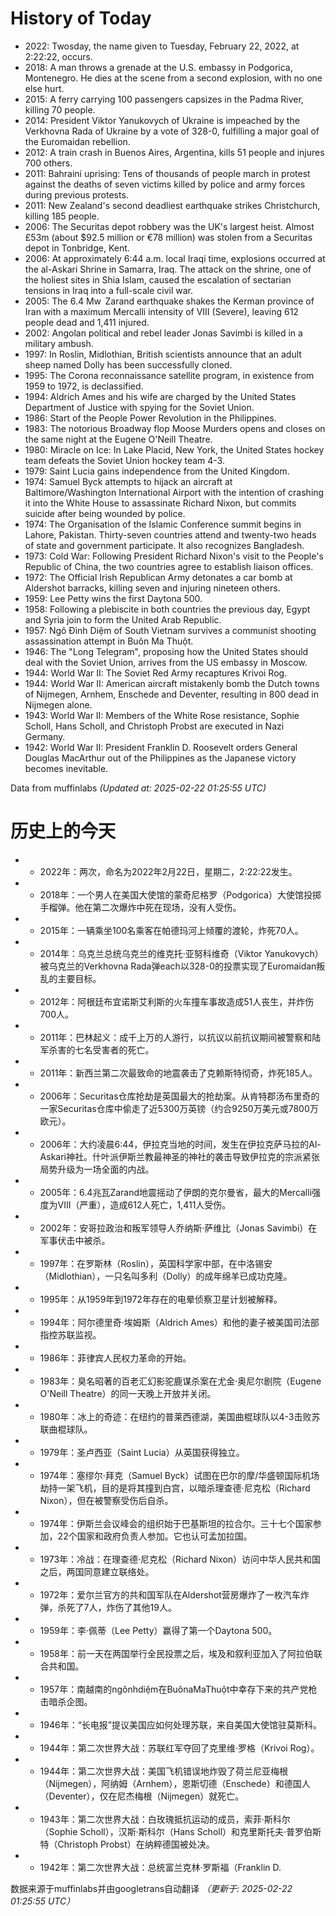 # History of Today 

- 2022: Twosday, the name given to Tuesday, February 22, 2022, at 2:22:22, occurs.
- 2018: A man throws a grenade at the U.S. embassy in Podgorica, Montenegro. He dies at the scene from a second explosion, with no one else hurt.
- 2015: A ferry carrying 100 passengers capsizes in the Padma River, killing 70 people.
- 2014: President Viktor Yanukovych of Ukraine is impeached by the Verkhovna Rada of Ukraine by a vote of 328-0, fulfilling a major goal of the Euromaidan rebellion.
- 2012: A train crash in Buenos Aires, Argentina, kills 51 people and injures 700 others.
- 2011: Bahraini uprising: Tens of thousands of people march in protest against the deaths of seven victims killed by police and army forces during previous protests.
- 2011: New Zealand's second deadliest earthquake strikes Christchurch, killing 185 people.
- 2006: The Securitas depot robbery was the UK's largest heist. Almost £53m (about $92.5 million or €78 million) was stolen from a Securitas depot in Tonbridge, Kent.
- 2006: At approximately 6:44 a.m.  local Iraqi time, explosions occurred at the al-Askari Shrine in Samarra, Iraq. The attack on the shrine, one of the holiest sites in Shia Islam, caused the escalation of sectarian tensions in Iraq into a full-scale civil war.
- 2005: The 6.4 Mw  Zarand earthquake shakes the Kerman province of Iran with a maximum Mercalli intensity of VIII (Severe), leaving 612 people dead and 1,411 injured.
- 2002: Angolan political and rebel leader Jonas Savimbi is killed in a military ambush.
- 1997: In Roslin, Midlothian, British scientists announce that an adult sheep named Dolly has been successfully cloned.
- 1995: The Corona reconnaissance satellite program, in existence from 1959 to 1972, is declassified.
- 1994: Aldrich Ames and his wife are charged by the United States Department of Justice with spying for the Soviet Union.
- 1986: Start of the People Power Revolution in the Philippines.
- 1983: The notorious Broadway flop Moose Murders opens and closes on the same night at the Eugene O'Neill Theatre.
- 1980: Miracle on Ice: In Lake Placid, New York, the United States hockey team defeats the Soviet Union hockey team 4-3.
- 1979: Saint Lucia gains independence from the United Kingdom.
- 1974: Samuel Byck attempts to hijack an aircraft at Baltimore/Washington International Airport with the intention of crashing it into the White House to assassinate Richard Nixon, but commits suicide after being wounded by police.
- 1974: The Organisation of the Islamic Conference summit begins in Lahore, Pakistan. Thirty-seven countries attend and twenty-two heads of state and government participate. It also recognizes Bangladesh.
- 1973: Cold War: Following President Richard Nixon's visit to the People's Republic of China, the two countries agree to establish liaison offices.
- 1972: The Official Irish Republican Army detonates a car bomb at Aldershot barracks, killing seven and injuring nineteen others.
- 1959: Lee Petty wins the first Daytona 500.
- 1958: Following a plebiscite in both countries the previous day, Egypt and Syria join to form the United Arab Republic.
- 1957: Ngô Đình Diệm of South Vietnam survives a communist shooting assassination attempt in Buôn Ma Thuột.
- 1946: The "Long Telegram", proposing how the United States should deal with the Soviet Union, arrives from the US embassy in Moscow.
- 1944: World War II: The Soviet Red Army recaptures Krivoi Rog.
- 1944: World War II: American aircraft mistakenly bomb the Dutch towns of Nijmegen, Arnhem, Enschede and Deventer, resulting in 800 dead in Nijmegen alone.
- 1943: World War II: Members of the White Rose resistance, Sophie Scholl, Hans Scholl, and Christoph Probst are executed in Nazi Germany.
- 1942: World War II: President Franklin D. Roosevelt orders General Douglas MacArthur out of the Philippines as the Japanese victory becomes inevitable.

Data from muffinlabs
*(Updated at: 2025-02-22 01:25:55 UTC)*

# 历史上的今天 

- -  2022年：两次，命名为2022年2月22日，星期二，2:22:22发生。
- -  2018年：一个男人在美国大使馆的蒙奇尼格罗（Podgorica）大使馆投掷手榴弹。他在第二次爆炸中死在现场，没有人受伤。
- -  2015年：一辆乘坐100名乘客在帕德玛河上倾覆的渡轮，炸死70人。
- -  2014年：乌克兰总统乌克兰的维克托·亚努科维奇（Viktor Yanukovych）被乌克兰的Verkhovna Rada弹each以328-0的投票实现了Euromaidan叛乱的主要目标。
- -  2012年：阿根廷布宜诺斯艾利斯的火车撞车事故造成51人丧生，并炸伤700人。
- -  2011年：巴林起义：成千上万的人游行，以抗议以前抗议期间被警察和陆军杀害的七名受害者的死亡。
- -  2011年：新西兰第二次最致命的地震袭击了克赖斯特彻奇，炸死185人。
- -  2006年：Securitas仓库抢劫是英国最大的抢劫案。从肯特郡汤布里奇的一家Securitas仓库中偷走了近5300万英镑（约合9250万美元或7800万欧元）。
- -  2006年：大约凌晨6:44，伊拉克当地的时间，发生在伊拉克萨马拉的Al-Askari神社。什叶派伊斯兰教最神圣的神社的袭击导致伊拉克的宗派紧张局势升级为一场全面的内战。
- -  2005年：6.4兆瓦Zarand地震摇动了伊朗的克尔曼省，最大的Mercalli强度为VIII（严重），造成612人死亡，1,411人受伤。
- -  2002年：安哥拉政治和叛军领导人乔纳斯·萨维比（Jonas Savimbi）在军事伏击中被杀。
- -  1997年：在罗斯林（Roslin），英国科学家中部，在中洛锡安（Midlothian），一只名叫多利（Dolly）的成年绵羊已成功克隆。
- -  1995年：从1959年到1972年存在的电晕侦察卫星计划被解释。
- -  1994年：阿尔德里奇·埃姆斯（Aldrich Ames）和他的妻子被美国司法部指控苏联监视。
- -  1986年：菲律宾人民权力革命的开始。
- -  1983年：臭名昭著的百老汇幻影驼鹿谋杀案在尤金·奥尼尔剧院（Eugene O'Neill Theatre）的同一天晚上开放并关闭。
- -  1980年：冰上的奇迹：在纽约的普莱西德湖，美国曲棍球队以4-3击败苏联曲棍球队。
- -  1979年：圣卢西亚（Saint Lucia）从英国获得独立。
- -  1974年：塞缪尔·拜克（Samuel Byck）试图在巴尔的摩/华盛顿国际机场劫持一架飞机，目的是将其撞到白宫，以暗杀理查德·尼克松（Richard Nixon），但在被警察受伤后自杀。
- -  1974年：伊斯兰会议峰会的组织始于巴基斯坦的拉合尔。三十七个国家参加，22个国家和政府负责人参加。它也认可孟加拉国。
- -  1973年：冷战：在理查德·尼克松（Richard Nixon）访问中华人民共和国之后，两国同意建立联络处。
- -  1972年：爱尔兰官方的共和国军队在Aldershot营房爆炸了一枚汽车炸弹，杀死了7人，炸伤了其他19人。
- -  1959年：李·佩蒂（Lee Petty）赢得了第一个Daytona 500。
- -  1958年：前一天在两国举行全民投票之后，埃及和叙利亚加入了阿拉伯联合共和国。
- -  1957年：南越南的ngônhdiệm在BuônaMaThuột中幸存下来的共产党枪击暗杀企图。
- -  1946年：“长电报”提议美国应如何处理苏联，来自美国大使馆驻莫斯科。
- -  1944年：第二次世界大战：苏联红军夺回了克里维·罗格（Krivoi Rog）。
- -  1944年：第二次世界大战：美国飞机错误地炸毁了荷兰尼亚梅根（Nijmegen），阿纳姆（Arnhem），恩斯切德（Enschede）和德国人（Deventer），仅在尼杰梅根（Nijmegen）就死亡。
- -  1943年：第二次世界大战：白玫瑰抵抗运动的成员，索菲·斯科尔（Sophie Scholl），汉斯·斯科尔（Hans Scholl）和克里斯托夫·普罗伯斯特（Christoph Probst）在纳粹德国被处决。
- -  1942年：第二次世界大战：总统富兰克林·罗斯福（Franklin D.

数据来源于muffinlabs并由googletrans自动翻译
*（更新于: 2025-02-22 01:25:55 UTC）*